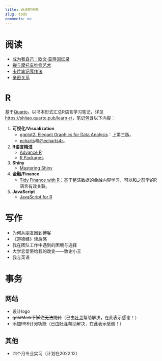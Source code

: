 ```yaml
---
title: 诗涛的待办
slug: todo
comments: no
---
```


# 阅读

- [成为我自己：欧文·亚隆回忆录](https://book.douban.com/subject/33460827/)
- [禅与摩托车维修艺术](https://book.douban.com/subject/30208077/)
- [卡片笔记写作法](https://book.douban.com/subject/35503571/)
- [亲密关系](https://book.douban.com/subject/26585065/)

# R

基于[Quarto](https://quarto.org/)，以书本形式汇总R语言学习笔记，详见<https://shitao.quarto.pub/learn-r/>，笔记包含以下内容：

1. **可视化/Visualization**
    - [ggplot2: Elegant Graphics for Data Analysis](https://ggplot2-book.org/)：上第三版。
    - [echarts](https://echarts.apache.org/en/index.html)和[@echarts4r](https://echarts4r.john-coene.com/index.html)。
1. **R语言精进**
    - [Advance R](https://adv-r.hadley.nz/)
    - [R Packages](https://r-pkgs.org/)
1. **Shiny**
    - [Mastering Shiny](https://mastering-shiny.org/)
1. **金融/Finance**
    - [Tidy Finance with R](https://www.tidy-finance.org/index.html)：基于整洁数据的金融内容学习，可以和之前学的R语言有效关联。
1. **JavaScript**
    - [JavaScript for R](https://book.javascript-for-r.com/)

# 写作

- 为何从朋友圈到博客
- 《道德经》读后感
- 我在团队工作中遇到的困境与选择
- 大学恋爱带给我的改变——致谢小王
- 我与英语

# 事务

## 网站

- 设计logo
- ~~goldMark下脚注无法跳转~~（已由[叶寻](https://cyrusyip.org/zh-cn/)帮助解决，在此表示感谢！）
- ~~添加RSS订阅功能~~（已由[叶寻](https://cyrusyip.org/zh-cn/)帮助解决，在此表示感谢！）

## 其他

- 四个月专业实习（计划在2022.12）


